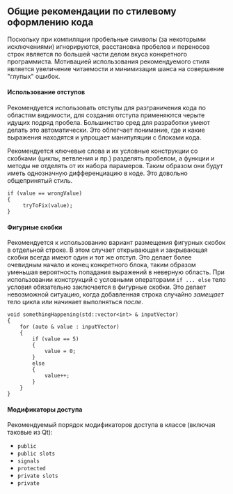 ## Общие рекомендации по стилевому оформлению кода

Поскольку при компиляции пробельные символы (за некоторыми исключениями) игнорируются, расстановка пробелов и переносов строк является по большей части делом вкуса конкретного программиста. 
Мотивацией использования рекомендуемого стиля является увеличение читаемости и минимизация шанса на совершение "глупых" ошибок.

#### Использование отступов
Рекомендуется использовать отступы для разграничения кода по областям видимости, для создания отступа применяются черыте идущих подряд пробела. Большинство сред для разработки умеют делать это автоматически. Это облегчает понимание, где и какие выражения находятся и упрощает манипуляции с блоками кода.

Рекомендуется ключевые слова и их условные конструкции со скобками (циклы, ветвления и пр.) разделять пробелом, а функции и методы не отделять от их набора парамеров. Таким образом они будут иметь однозначную дифференциацию в коде. Это довольно общепринятый стиль.

```
if (value == wrongValue)
{
     tryToFix(value);
}
```

#### Фигурные скобки
Рекомендуется к использованию вариант размещения фигурных скобок в отдельной строке. В этом случает открывающая и закрывающая скобки всегда имеют один и тот же отступ. Это делает более очевидным начало и конец конкретного блока, таким образом уменьшая вероятность попадания выражений в неверную область.
При использовании конструкций с условными операторами ```if ... else``` тело условия обязательно заключается в фигурные скобки. Это делает невозможной ситуацию, когда добавленная строка случайно _замещает_ тело цикла или начинает выполняться _после_.

```
void somethingHappening(std::vector<int> & inputVector)
{
    for (auto & value : inputVector)
    {
        if (value == 5)
        {
            value = 0;
        }
        else
        {
            value++;
        }
    }
}
```

#### Модификаторы доступа

Рекомендуемый порядок модификаторов доступа в классе (включая таковые из Qt):
- ```public```
- ```public slots```
- ```signals```
- ```protected```
- ```private slots```
- ```private```
